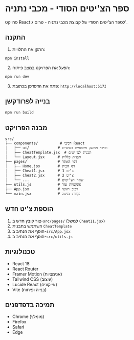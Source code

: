 # ספר הצ'יטים הסודי - מכבי נתניה

פרויקט React לספר הצ'יטים הסודי של קבוצת מכבי נתניה - טרום ג'.

## התקנה

1. התקן את התלויות:
```bash
npm install
```

2. הפעל את הפרויקט במצב פיתוח:
```bash
npm run dev
```

3. פתח את הדפדפן בכתובת: `http://localhost:5173`

## בנייה לפרודקשן

```bash
npm run build
```

## מבנה הפרויקט

```
src/
├── components/          # רכיבי React
│   ├── ui/             # רכיבי ממשק משתמש בסיסיים
│   ├── CheatTemplate.jsx  # תבנית לצ'יטים
│   └── Layout.jsx      # תבנית כללית
├── pages/              # דפי האתר
│   ├── Home.jsx        # דף הבית
│   ├── Cheat1.jsx      # צ'יט 1
│   ├── Cheat2.jsx      # צ'יט 2
│   └── ...             # שאר הצ'יטים
├── utils.js            # פונקציות עזר
├── App.jsx             # רכיב ראשי
└── main.jsx            # נקודת כניסה
```

## הוספת צ'יט חדש

1. צור קובץ חדש ב-`src/pages/` (למשל `Cheat11.jsx`)
2. השתמש בתבנית `CheatTemplate`
3. הוסף את הנתיב ב-`src/App.jsx`
4. הוסף את הנתיב ב-`src/utils.js`

## טכנולוגיות

- React 18
- React Router
- Framer Motion (אנימציות)
- Tailwind CSS (עיצוב)
- Lucide React (אייקונים)
- Vite (בנייה ופיתוח)

## תמיכה בדפדפנים

- Chrome (מומלץ)
- Firefox
- Safari
- Edge
